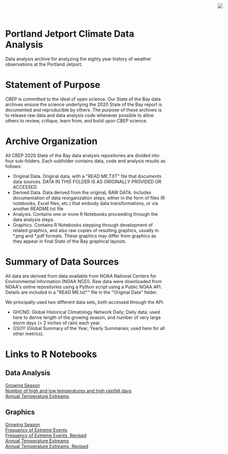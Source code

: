 # Portland Jetport Climate Data Analysis
<img
    src="https://www.cascobayestuary.org/wp-content/uploads/2014/04/logo_sm.jpg"
    style="position:absolute;top:10px;right:50px;" />

Data analysis archive for analyzing the eighty year history of weather observations at the Portland Jetport.

# Statement of Purpose
CBEP is committed to the ideal of open science.  Our State of the Bay data archives ensure the science underlying the 2020 State of the Bay report is documented and reproducible by others. The purpose of these archives is to release raw data and data analysis code whenever possible to allow others to review, critique, learn from, and build upon CBEP science.

# Archive Organization
All CBEP 2020 State of the Bay data analysis repositories are divided into four sub-folders.  Each subfolder contains data, code and analysis results as follows:  

- Original Data.  Original data, with a "READ ME.TXT" file that documents data sources.  DATA IN THIS FOLDER IS AS ORIGINALLY PROVIDED OR ACCESSED.
- Derived Data.  Data derived from the originaL RAW DATA.  Includes documentation of data reorganization steps, either in the form of files (R notebooks, Excel files, etc.) that embody data transformations, or via another README.txt file
- Analysis.  Contains one or more R Notebooks proceeding through the data analysis steps.
- Graphics.  Contains R Notebooks stepping through development of related graphics, and also raw copies of resulting graphics, usually in \*.png and \*.pdf formats.  These graphics may differ from graphics as they appear in final State of the Bay graphical layouts.

# Summary of Data Sources
All data are derived from data available from NOAA National Centers for Environmental Information (NOAA NCEI).  Raw data were downloaded from NOAA's online repositories using a Python script using a Public NOAA API.  Details are included in a "READ ME.txt"" file in the "Original Data" folder.

We principally used two different data sets, both accessed through the API.
- GHCND.  Global Historical Climatology Network Daily; Daily data; used here to derive length of the growing season, and number of very large storm days (> 2 inches of rain) each year.
- GSOY (Global Summary of the Year; Yearly Summaries; used here for all other metrics).

# Links to R Notebooks
## Data Analysis
[Growing Season](./Analysis/Analysis_of_length_of_growing_season_3.Rmd)  
[Number of high and low temperatures and high rainfall days](Frequency_Analysis_2.Rmd)  
[Annual Temperature Extreams](Analysis_of_max_min_and_averages.Rmd)  

## Graphics
[Growing Season](length_of_growing_season_3.Rmd)  
[Frequency of Extreme Events](Frequency_Analysis_Graphics.Rmd)  
[Frequency of Extreme Events, Revised](Frequency-Analysis-Single-Graphics.Rmd)  
[Annual Temperature Extreams](max_min_and_averages.Rmd)  
[Annual Temperature Extreams, Revised](max_min_and_averages_single_graphics.Rmd)  

